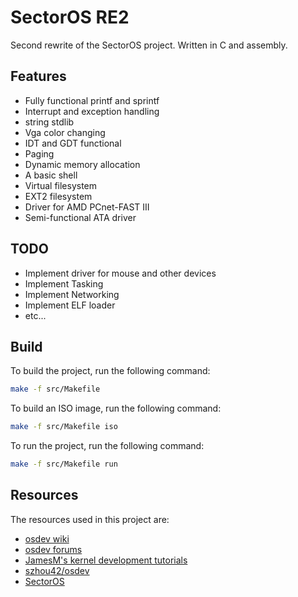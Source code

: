 # SectorOS RE2

Second rewrite of the SectorOS project. Written in C and assembly.

## Features

* Fully functional printf and sprintf
* Interrupt and exception handling
* string stdlib
* Vga color changing
* IDT and GDT functional
* Paging
* Dynamic memory allocation
* A basic shell
* Virtual filesystem
* EXT2 filesystem
* Driver for AMD PCnet-FAST III
* Semi-functional ATA driver

## TODO

* Implement driver for mouse and other devices
* Implement Tasking
* Implement Networking
* Implement ELF loader
* etc...

## Build

To build the project, run the following command:
```bash
make -f src/Makefile
```

To build an ISO image, run the following command:
```bash
make -f src/Makefile iso
```

To run the project, run the following command:
```bash
make -f src/Makefile run
```

## Resources

The resources used in this project are:

* [osdev wiki](https://wiki.osdev.org)
* [osdev forums](https://forum.osdev.org)
* [JamesM's kernel development tutorials](http://www.jamesmolloy.co.uk/tutorial_html/)
* [szhou42/osdev](https://github.com/szhou42/osdev)
* [SectorOS](https://github.com/arun007coder/SectorOS)
